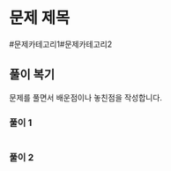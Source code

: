 # 문제 제목

#문제카테고리1#문제카테고리2

## 풀이 복기

문제를 풀면서 배운점이나 놓친점을 작성합니다.

### 풀이 1

```js

```

### 풀이 2

```js

```
